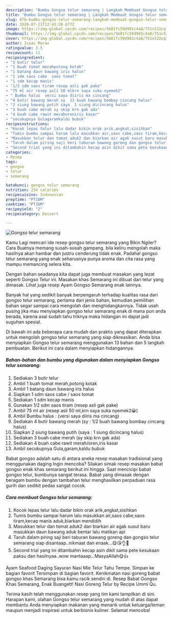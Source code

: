 ```yaml
---
description: "Bumbu Gongso telur semarang | Langkah Membuat Gongso telur semarang Yang Lezat"
title: "Bumbu Gongso telur semarang | Langkah Membuat Gongso telur semarang Yang Lezat"
slug: 876-bumbu-gongso-telur-semarang-langkah-membuat-gongso-telur-semarang-yang-lezat
date: 2020-07-21T12:43:20.677Z
image: https://img-global.cpcdn.com/recipes/5b81fc59d981c4a8/751x532cq70/gongso-telur-semarang-foto-resep-utama.jpg
thumbnail: https://img-global.cpcdn.com/recipes/5b81fc59d981c4a8/751x532cq70/gongso-telur-semarang-foto-resep-utama.jpg
cover: https://img-global.cpcdn.com/recipes/5b81fc59d981c4a8/751x532cq70/gongso-telur-semarang-foto-resep-utama.jpg
author: Isaac Moran
ratingvalue: 3.5
reviewcount: 11
recipeingredient:
- "3 butir telur"
- "1 buah tomat merahpotong kotak"
- "1 batang daun bawang iris halus"
- "1 sdm saos cabe  saos tomat"
- "1 sdm kecap manis"
- "1/2 sdm saos tiram resep asli gak pake"
- "75 ml air resep asli 50 mlkrn saya suka nyemek2"
- " Bumbu halus  versi saya diiris ma cincang"
- "4 butir bawang merah sy  12 buah bawang bombay cincang halus"
- "2 siung bawang putih saya  1 siung dicincang halus"
- "3 buah cabe merah sy skip krn gak ada"
- "4 buah cabe rawit merahoreniris kasar"
- "secukupnya Gulagaramkaldu bubuk"
recipeinstructions:
- "Kocok lepas telur lalu dadar bikin orak arik,angkat,sisihkan"
- "Tumis bumbu sampai harum lalu masukkan air,saos cabe,saos tiram,kecap manis aduk,biarkan mendidih"
- "Masukkan telur dan tomat aduk2 dan biarkan air agak susut baru masukkan daun bawang aduk bentar lalu matikan api"
- "Taruh dalam piring saji beri taburan bawang goreng dan gongso telur semarang siap disantaap..nikmaat dan enaak...😋😘👌🍝"
- "Second trial yang ini ditambahin kecap asin dikit sama pete kesukaan paksu dan hasilnyaa..wow mantaaap...MasyaAllah😋👍"
categories:
- Resep
tags:
- gongso
- telur
- semarang

katakunci: gongso telur semarang 
nutrition: 254 calories
recipecuisine: Indonesian
preptime: "PT18M"
cooktime: "PT36M"
recipeyield: "2"
recipecategory: Dessert

---
```



![Gongso telur semarang](https://img-global.cpcdn.com/recipes/5b81fc59d981c4a8/751x532cq70/gongso-telur-semarang-foto-resep-utama.jpg)

Kamu Lagi mencari ide resep gongso telur semarang yang Bikin Ngiler? Cara Buatnya memang susah-susah gampang. bila keliru mengolah maka hasilnya akan hambar dan justru cenderung tidak enak. Padahal gongso telur semarang yang enak seharusnya punya aroma dan cita rasa yang mampu memancing selera kita.

Dengan bahan seadanya kita dapat juga membuat masakan yang lezat seperti Gongso Telur ini. Masakan khas Semarang ini dibuat dari telur yang dimasak. Lihat juga resep Ayam Gongso Semarang enak lainnya.

Banyak hal yang sedikit banyak berpengaruh terhadap kualitas rasa dari gongso telur semarang, pertama dari jenis bahan, kemudian pemilihan bahan segar sampai cara mengolah dan menghidangkannya. Tidak usah pusing jika mau menyiapkan gongso telur semarang enak di mana pun anda berada, karena asal sudah tahu triknya maka hidangan ini dapat jadi suguhan spesial.


Di bawah ini ada beberapa cara mudah dan praktis yang dapat diterapkan untuk mengolah gongso telur semarang yang siap dikreasikan. Anda bisa menyiapkan Gongso telur semarang menggunakan 13 bahan dan 5 langkah pembuatan. Berikut ini cara dalam menyiapkan hidangannya.

<!--inarticleads1-->

##### Bahan-bahan dan bumbu yang digunakan dalam menyiapkan Gongso telur semarang:

1. Sediakan 3 butir telur
1. Ambil 1 buah tomat merah,potong kotak
1. Ambil 1 batang daun bawang iris halus
1. Siapkan 1 sdm saos cabe / saos tomat
1. Sediakan 1 sdm kecap manis
1. Gunakan 1/2 sdm saos tiram (resep asli gak pake)
1. Ambil 75 ml air (resep asli 50 ml,krn saya suka nyemek2😀)
1. Ambil  Bumbu halus : (versi saya diiris ma cincang)
1. Sediakan 4 butir bawang merah (sy : 1/2 buah bawang bombay cincang halus)
1. Siapkan 2 siung bawang putih (saya : 1 siung dicincang halus)
1. Sediakan 3 buah cabe merah (sy skip krn gak ada)
1. Sediakan 4 buah cabe rawit merah/oren,iris kasar
1. Ambil secukupnya Gula,garam,kaldu bubuk


Babat gongso adalah satu di antara aneka resep masakan tradisional yang menggunakan daging Ingin mencoba? Silakan simak resep masakan babat gongso enak khas semarang berikut ini hingga. Saat mencicipi babat gongso telur, bumbunya sangat terasa. Babat yang dimasak dengan beragam bumbu dengan tambahan telur menghasilkan perpaduan rasa gurih dan sedikit pedas sangat cocok. 

<!--inarticleads2-->

##### Cara membuat Gongso telur semarang:

1. Kocok lepas telur lalu dadar bikin orak arik,angkat,sisihkan
1. Tumis bumbu sampai harum lalu masukkan air,saos cabe,saos tiram,kecap manis aduk,biarkan mendidih
1. Masukkan telur dan tomat aduk2 dan biarkan air agak susut baru masukkan daun bawang aduk bentar lalu matikan api
1. Taruh dalam piring saji beri taburan bawang goreng dan gongso telur semarang siap disantaap..nikmaat dan enaak...😋😘👌🍝
1. Second trial yang ini ditambahin kecap asin dikit sama pete kesukaan paksu dan hasilnyaa..wow mantaaap...MasyaAllah😋👍


Ayam Seafood Daging Sayuran Nasi Mie Telur Tahu Tempe. Simpan ke bagian favorit Tersimpan di bagian favorit. Kenikmatan nasi goreng babat gongso khas Semarang bisa kamu racik sendiri di. Resep Babat Gongso Khas Semarang, Enak Buangett! Nasi Goreng Telur by Recipe Ummi Qu. 

Terima kasih telah menggunakan resep yang tim kami tampilkan di sini. Harapan kami, olahan Gongso telur semarang yang mudah di atas dapat membantu Anda menyiapkan makanan yang menarik untuk keluarga/teman maupun menjadi inspirasi untuk berbisnis kuliner. Selamat mencoba!
